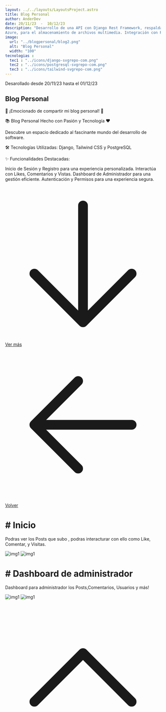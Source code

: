 ```yaml
---
layout: ../../layouts/LayoutsProject.astro
title: Blog Personal
author: AnderDev
date: 20/11/23  -  10/12/23
description: "Desarrollo de una API con Django Rest Framework, respaldada por una base de datos MySQL en 
Azure, para el almacenamiento de archivos multimedia. Integración con React y Tailwind para el desarrollo del Frontend y consumo de la API"
image:
  url: "../blogpersonal/blog2.png"
  alt: "Blog Personal"
  width: "100"
tecnologias : 
  tec1 : "../icons/django-svgrepo-com.png"
  tec2 : "../icons/postgresql-svgrepo-com.png"
  tec3 : "../icons/tailwind-svgrepo-com.png"
---
```



<p class="mb-5 text-sm text-gray-400">Desarollado desde 20/11/23 hasta el 01/12/23 </p>
<h2 class="text-4xl mb-5 font-bold  text-gray-200">Blog Personal</h2>



<div class="pr-5">

<p class="mt-3">

  🚀 ¡Emocionado de compartir mi blog personal! 🚀
  

</p>
<p class="mt-3">
  📚 Blog Personal Hecho con Pasión y Tecnología ❤️
</p>

<p class="mt-3">
  Descubre un espacio dedicado al fascinante mundo del desarrollo de software.
</p>

<p class="mt-3">
  🛠 Tecnologías Utilizadas:
  Django,
  Tailwind CSS
  y PostgreSQL

</p>
<div class="mt-3">
  ✨ Funcionalidades Destacadas:

  Inicio de Sesión y Registro para una experiencia personalizada.
  Interactúa con Likes, Comentarios y Vistas.
  Dashboard de Administrador para una gestión eficiente.
  Autenticación y Permisos para una experiencia segura.
</div>


<div class="flex gap-5">
<a  href="#content" class="btn btn-outline btn-primary mt-10 flex w-max">
<svg xmlns="http://www.w3.org/2000/svg" fill="none" viewBox="0 0 24 24" stroke-width="1.5" stroke="currentColor" class="w-6 h-6">
  <path stroke-linecap="round" stroke-linejoin="round" d="M19.5 13.5L12 21m0 0l-7.5-7.5M12 21V3" />
</svg>
Ver más</a>
<a  href="/Projects" class="btn btn-outline btn-primary mt-10 flex w-max">
<svg xmlns="http://www.w3.org/2000/svg" fill="none" viewBox="0 0 24 24" stroke-width="1.5" stroke="currentColor" class="w-6 h-6">
  <path stroke-linecap="round" stroke-linejoin="round" d="M19.5 12h-15m0 0l6.75 6.75M4.5 12l6.75-6.75" />
</svg>
Volver  </a>
</div>
</div>
    <div class="flex flex-col justify-center mb-20">
          <h1 class="text-2xl font-bold py-2 mt-5" id="content"># Inicio </h1>
          <div>
            <p class="mb-10 w-3/4">Podras ver los Posts que subo , podras interacturar con ello como Like, Comentar, y Visitas.</p>
          </div>
         <div class="max-2xl:w-full max-2xl:pr-5">
          <img src="../blogpersonal/blog2.png" alt="img1" class="rounded-lg">
          <img src="../blogpersonal/likes.png" alt="img1" class="rounded-lg mt-5">
        </div>
    </div>
     <div class="flex flex-col justify-center mb-20">
          <h1 class="text-2xl font-bold py-2 mt-5" id="content"># Dashboard de administrador </h1>
          <div>
            <p class="mb-10 w-3/4">Dashboard para administrador los Posts,Comentarios, Usuarios y más!</p>
          </div>
         <div class="max-2xl:w-full max-2xl:pr-5">
          <img src="../blogpersonal/dashboard.png" alt="img1" class="rounded-lg">
          <img src="../blogpersonal/dash2.png" alt="img1" class="rounded-lg mt-5">
        </div>
    </div>
<a href="#home" class="btn btn-outline btn-primary mt-10 flex w-max mb-10 ml-auto mr-10 animate-bounce">
  <svg xmlns="http://www.w3.org/2000/svg" fill="none" viewBox="0 0 24 24" stroke-width="1.5" stroke="currentColor" class="w-6 h-6">
  <path stroke-linecap="round" stroke-linejoin="round" d="M4.5 15.75l7.5-7.5 7.5 7.5" />
  </svg>
</a>
